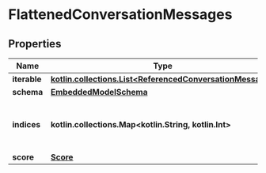 
# FlattenedConversationMessages

## Properties
Name | Type | Description | Notes
------------ | ------------- | ------------- | -------------
**iterable** | [**kotlin.collections.List&lt;ReferencedConversationMessage&gt;**](ReferencedConversationMessage.md) |  | 
**schema** | [**EmbeddedModelSchema**](EmbeddedModelSchema.md) |  |  [optional]
**indices** | **kotlin.collections.Map&lt;kotlin.String, kotlin.Int&gt;** | This is a Map&lt;String, int&gt; where the the key is an ConversationMessage id. |  [optional]
**score** | [**Score**](Score.md) |  |  [optional]




